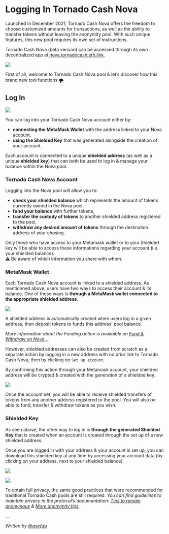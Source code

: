 # Logging In Tornado Cash Nova

Launched in December 2021, Tornado Cash Nova offers the freedom to choose customized amounts for transactions, as well as the ability to transfer tokens without leaving the anonymity pool. With such unique features, this new pool requires its own set of instructions.

Tornado Cash Nova (beta version) can be accessed through its own decentralized app at[ nova.tornadocash.eth.link](https://nova.tornadocash.eth.link).

![](https://i.imgur.com/F8pojDs.png)

First of all, welcome to Tornado Cash Nova pool & let’s discover how this brand new tool functions 🌪

## Log In <a href="#log-in-nova" id="log-in-nova"></a>

![](https://i.imgur.com/uHPTk13.png)

You can log into your Tornado Cash Nova account either by:

* **connecting the MetaMask Wallet** with the address linked to your Nova account,
* **using the Shielded Key** that was generated alongside the creation of your account.

Each account is connected to a unique **shielded address** (as well as a unique **shielded key**) that can both be used to log in & manage your balance within the Nova pool.

### Tornado Cash Nova Account <a href="#tornado-cash-nova-account" id="tornado-cash-nova-account"></a>

Logging into the Nova pool will allow you to:

* **check your shielded balance** which represents the amount of tokens currently owned in the Nova pool,
* **fund your balance** with further tokens,
* **transfer the custody of tokens** to another shielded address registered to the pool,
* **withdraw any desired amount of tokens** through the destination address of your chosing.

Only those who have access to your Metamask wallet or to your Shielded key will be able to access these informations regarding your account (i.e. your shielded balance).\
⚠️ Be aware of which information you share with whom.

### MetaMask Wallet <a href="#metamask-wallet" id="metamask-wallet"></a>

Each Tornado Cash Nova account is linked to a shielded address. As mentionned above, users have two ways to access their account & its balance. One of these ways is **through a MetaMask wallet connected to the appropriate shielded address**.

![](https://i.imgur.com/idXaco8.png)

A shielded address is automatically created when users log in a given address, then deposit tokens to funds this address’ pool balance.

_More information about the Funding action is availaible on_ [_Fund & Withdraw on Nova_](fund-and-withdraw-on-nova.md)__

However, shielded addresses can also be created from scratch as a separate action by logging in a new address with no prior link to Tornado Cash Nova, then by clicking on `Set up account`.

By confirming this action through your Metamask account, your shielded address will be crypted & created with the generation of a shielded key.

![](https://i.imgur.com/8q7DYeh.png)

Once the account set, you will be able to receive shielded transfers of tokens from any another address registered to the pool. You will also be able to fund, transfer & withdraw tokens as you wish.

### Shielded Key <a href="#shielded-key" id="shielded-key"></a>

As seen above, the other way to log in is **through the generated Shielded Key** that is created when an account is created through the set up of a new shielded address.

Once you are logged in with your address & your account is set up, you can download this shielded key at any time by accessing your account data (by clicking on your address, next to your shielded balance).

![](https://i.imgur.com/RFac1HU.png)

![](https://i.imgur.com/F2Scf8w.png)

To obtain full privacy, the same good practices that were recommended for traditional Tornado Cash pools are still required. _You can find guidelines to maintain privacy in the protocol’s documentation:_ [_Tips to remain anonymous_](../general/tips-to-remain-anonymous.md) _&_ [_More anonymity tips_](more-anonymity-tips.md)_._

\_\_

_Written by_ [_@ayefda_](https://torn.community/u/ayefda)
